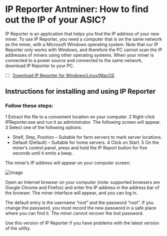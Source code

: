# IP Reporter Antminer: How to find out the IP of your ASIC?

IP Reporter is an application that helps you find the IP address of your new miner. To use IP Reporter, you need a computer that is on the same network as the miner, with a Microsoft Windows operating system. Note that our IP Reporter only works with Windows, and therefore the PC cannot scan the IP addresses of miners using other operating systems. When your miner is connected to a power source and connected to the same network, download IP Reporter to your PC.

- [ ] [Download IP Reporter for Windows/Linux/MacOS](https://github.com/10001m/antminer-ip-reporter/releases/download/ipreporter_win/IP.Reporter.rar)

## Instructions for installing and using IP Reporter

### Follow these steps:
1 Extract the file to a convenient location on your computer.
2 Right-click IPReporter.exe and run it as administrator. The following screen will appear.
3 Select one of the following options:
   + Shelf, Step, Position – Suitable for farm servers to mark server locations.
   + Default (Default) – Suitable for home servers.
4 Click on Start.
5 On the miner’s control panel, press and hold the IP Report button for five seconds until it emits a beep.

The miner’s IP address will appear on your computer screen:

![image](https://user-images.githubusercontent.com/98889119/212697167-853e767d-1c08-4ac4-bef0-f6a7071f8327.png)

Open an Internet browser on your computer (note: supported browsers are Google Chrome and Firefox) and enter the IP address in the address bar of the browser. The miner interface will appear, and you can log in.

The default entry is the username “root” and the password “root”. If you change the password, you must record the new password in a safe place where you can find it. The miner cannot recover the lost password.

Use this version of IP Reporter if you have problems with the latest version of the utility.
